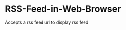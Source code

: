 # RSS-Feed-in-Web-Browser
Accepts a rss feed url to display rss feed

<!--
 Simplistic rss feed display for any url that is provided
 -->
